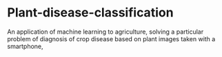 # Plant-disease-classification
An application of machine learning to agriculture, solving a
particular problem of diagnosis of crop disease based on plant
images taken with a smartphone,
